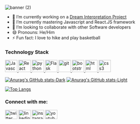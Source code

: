 ![banner (2)](https://user-images.githubusercontent.com/108476869/218278399-d6913c87-5857-4161-be62-015a9b69b51e.png)
- 🔭 I’m currently working on a <a href="https://github.com/ipeters64/DAIZEN-Dream-APP-4-">Dream Interpretation Project</a>
- 🌱 I’m currently mastering Javascript and React.JS framework
- 👯 I’m looking to collaborate with other Software developers
- 😄 Pronouns: He/Him
- ⚡ Fun fact: I love to hike and play basketball

### Technology Stack
<p align="left"> <a href="https://www.javascript.com/" target="_blank" rel="noopener"> <img src="https://user-images.githubusercontent.com/108476869/218326310-92330b6f-89fb-4011-99d4-00126c84b478.svg" alt="Javascript" width="40" height="40" color="white"/> </a>
  <a href="https://reactjs.org/" target="_blank"> <img src="https://user-images.githubusercontent.com/108476869/218326304-95c67ad5-b830-4860-adc3-a3599718844a.svg" alt="React" width="40" height="40"/> </a> 
  <a href="https://www.python.org" target="_blank"> <img src="https://user-images.githubusercontent.com/108476869/218326286-53356e23-70e2-4b29-bda6-ca0963cca7bf.svg" alt="python" width="40" height="40"/> </a> 
    <a href="https://flask.palletsprojects.com/en/2.2.x/" target="_blank"> <img src="https://user-images.githubusercontent.com/108476869/218477190-bb08a1b6-f7f2-4b88-a820-03e7fe2ed984.png" alt="Flask" width="40" height="40"/> </a>
  <a href="https://git-scm.com/" target="_blank"> <img src="https://www.vectorlogo.zone/logos/git-scm/git-scm-icon.svg" alt="git" width="40" height="40"/> </a> 
  <a href="https://getbootstrap.com/" target="_blank"> <img src="https://user-images.githubusercontent.com/108476869/218326277-f9300fdc-0b9e-4ed9-bce8-56fe5be8d695.svg" alt="bootstrap" width="40" height="40"/> </a> 
  <a href="https://www.w3schools.com/html/" target="_blank"> <img src="https://user-images.githubusercontent.com/108476869/218326301-6b17a33a-bb90-4ecc-97cd-e5bad04bf043.svg" alt="html" width="40" height="40"/> </a> 
  <a href="https://www.w3schools.com/css/" target="_blank"> <img src="https://user-images.githubusercontent.com/108476869/218326294-6ddd843c-c2d0-4d0e-b3e2-e753e3dd4c3c.svg" alt="css3" width="40" height="40"/> </a> </p>
  





[![Anurag's GitHub stats-Dark](https://github-readme-stats.vercel.app/api?username=ipeters64&hide=stars,prs&show_icons=true&theme=dark#gh-dark-mode-only)](https://github.com/anuraghazra/github-readme-stats#gh-dark-mode-only)
[![Anurag's GitHub stats-Light](https://github-readme-stats.vercel.app/api?username=ipeters64&hide=stars,prs&show_icons=true&theme=default#gh-light-mode-only)](https://github.com/anuraghazra/github-readme-stats#gh-light-mode-only)


[![Top Langs](https://github-readme-stats.vercel.app/api/top-langs/?username=ipeters64&layout=compact&hide=css,shell,mako,procfile,dockerfile)](https://github.com/anuraghazra/github-readme-stats)

<h3 align="left">Connect with me:</h3>
<p align="left">
<a href="https://twitter.com/isaiahpeters_" target="blank"><img align="center" src="https://user-images.githubusercontent.com/108476869/218280559-5f9b5041-ef52-43cf-9513-e681ce7590f6.svg" alt="twitter" height="30" width="40" /></a>
<a href="https://www.linkedin.com/in/isaiah-peters207/" target="blank"><img align="center" src="https://user-images.githubusercontent.com/108476869/218280603-8f305cb6-a6d0-4128-8177-6b65f2637efd.svg" alt="linkedin" height="30" width="40" /></a>
<a href="https://www.instagram.com/isaiah.peters24" target="blank"><img align="center" src="https://user-images.githubusercontent.com/108476869/218280692-79dfeff8-1b9a-4b40-9ff3-570bdfaf3a5b.svg" alt="instagram" height="30" width="40" /></a>
<a href="https://www.youtube.com/channel/UCi_Cv7eBzkrXfyO-ngKl7pQ" target="blank"><img align="center" src="https://user-images.githubusercontent.com/108476869/218280712-cd6c16ad-868c-415b-a100-62d6378f1675.svg" alt="youtube" height="30" width="40" /></a>
</p>






<!--
**ipeters64/ipeters64** is a ✨ _special_ ✨ repository because its `README.md` (this file) appears on your GitHub profile.

Here are some ideas to get you started:

- 🔭 I’m currently working on ...
- 🌱 I’m currently learning ...
- 👯 I’m looking to collaborate on ...
- 🤔 I’m looking for help with ...
- 💬 Ask me about ...
- 📫 How to reach me: ...
- 😄 Pronouns: ...
- ⚡ Fun fact: ...
-->
